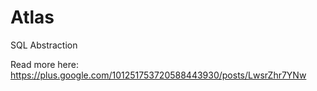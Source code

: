 # Atlas
SQL Abstraction

Read more here: https://plus.google.com/101251753720588443930/posts/LwsrZhr7YNw
